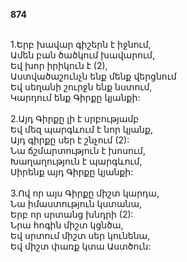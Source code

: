 **874**

\
1.Երբ խավար գիշերն է իջնում,\
Ամեն բան ծածկում խավարում,\
Եվ խոր իրիկուն է (2),\
Աստվածաշունչն ենք մենք վերցնում\
Եվ սեղանի շուրջն ենք նստում,\
Կարդում ենք Գիրքը կյանքի:\
\
2.Այդ Գիրքը լի է սրբությամբ\
Եվ մեզ պարգևում է նոր կյանք,\
Այդ գիրքը սեր է շնչում (2):\
Նա ճշմարտություն է խոսում,\
Խաղաղություն է պարգևում,\
Սիրենք այդ Գիրքը կյանքի:\
\
3.Ով որ այս Գիրքը միշտ կարդա,\
Նա իմաստություն կստանա,\
Երբ որ սրտանց խնդրի (2):\
Նրա հոգին միշտ կցնծա,\
Եվ սրտում միշտ սեր կունենա,\
Եվ միշտ փառք կտա Աստծուն:
